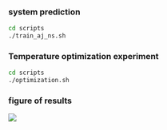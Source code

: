 
### system prediction
```bash
cd scripts
./train_aj_ns.sh
```
### Temperature optimization experiment
```bash
cd scripts
./optimization.sh
```

###  figure of results
![](C:/Users/ncy/Desktop/毕业论文/1-0-2000.png)